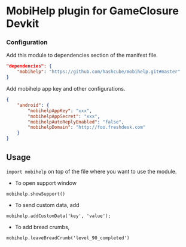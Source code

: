 # MobiHelp plugin for GameClosure Devkit

### Configuration

Add this module to dependencies section of the manifest file.

```json
"dependencies": {
    "mobihelp": "https://github.com/hashcube/mobihelp.git#master"
}
```

Add mobihelp app key and other configurations.

```json
{
    "android": {
        "mobihelpAppKey": "xxx",
        "mobihelpAppSecret": "xxx",
        "mobihelpAutoReplyEnabled": "false",
        "mobihelpDomain": "http://foo.freshdesk.com"
    }
}
```


## Usage

`import mobihelp` on top of the file where you want to use the module.

- To open support window

`mobihelp.showSupport()`

- To send custom data, add 

`mobihelp.addCustomData('key', 'value');`

- To add bread crumbs,

`mobihelp.leaveBreadCrumb('level_90_completed')`
